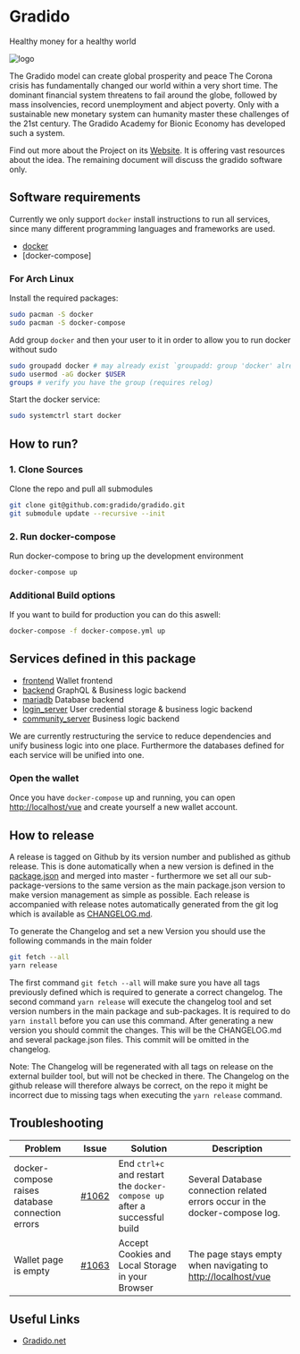 # Gradido

Healthy money for a healthy world

![logo](https://gradido.net/wp-content/uploads/2021/06/gradido_logo%E2%97%8Fpreview.png)

The Gradido model can create global prosperity and peace
The Corona crisis has fundamentally changed our world within a very short time.
The dominant financial system threatens to fail around the globe, followed by mass insolvencies, record unemployment and abject poverty. Only with a sustainable new monetary system can humanity master these challenges of the 21st century. The Gradido Academy for Bionic Economy has developed such a system.

Find out more about the Project on its [Website](https://gradido.net/). It is offering vast resources about the idea. The remaining document will discuss the gradido software only.
## Software requirements

Currently we only support `docker` install instructions to run all services, since many different programming languages and frameworks are used.

- [docker](https://www.docker.com/) 
- [docker-compose]

### For Arch Linux
Install the required packages:
```bash
sudo pacman -S docker
sudo pacman -S docker-compose
```

Add group `docker` and then your user to it in order to allow you to run docker without sudo 
```bash
sudo groupadd docker # may already exist `groupadd: group 'docker' already exists`
sudo usermod -aG docker $USER
groups # verify you have the group (requires relog)
```

Start the docker service:
```bash
sudo systemctrl start docker
```

## How to run?

### 1. Clone Sources
Clone the repo and pull all submodules
```bash
git clone git@github.com:gradido/gradido.git
git submodule update --recursive --init
```

### 2. Run docker-compose
Run docker-compose to bring up the development environment 
```bash
docker-compose up
```
### Additional Build options
If you want to build for production you can do this aswell:
```bash
docker-compose -f docker-compose.yml up
```

## Services defined in this package

- [frontend](./frontend) Wallet frontend
- [backend](./backend) GraphQL & Business logic backend
- [mariadb](./mariadb) Database backend
- [login_server](./login_server) User credential storage & business logic backend
- [community_server](./community_server/) Business logic backend

We are currently restructuring the service to reduce dependencies and unify business logic into one place. Furthermore the databases defined for each service will be unified into one.

### Open the wallet

Once you have `docker-compose` up and running, you can open [http://localhost/vue](http://localhost/vue) and create yourself a new wallet account.

## How to release

A release is tagged on Github by its version number and published as github release. This is done automatically when a new version is defined in the [package.json](./package.json) and merged into master - furthermore we set all our sub-package-versions to the same version as the main package.json version to make version management as simple as possible.
Each release is accompanied with release notes automatically generated from the git log which is available as [CHANGELOG.md](./CHANGELOG.md).

To generate the Changelog and set a new Version you should use the following commands in the main folder
```bash
git fetch --all
yarn release
```

The first command `git fetch --all` will make sure you have all tags previously defined which is required to generate a correct changelog. The second command `yarn release` will execute the changelog tool and set version numbers in the main package and sub-packages. It is required to do `yarn install` before you can use this command.
After generating a new version you should commit the changes. This will be the CHANGELOG.md and several package.json files. This commit will be omitted in the changelog.

Note: The Changelog will be regenerated with all tags on release on the external builder tool, but will not be checked in there. The Changelog on the github release will therefore always be correct, on the repo it might be incorrect due to missing tags when executing the `yarn release` command.
## Troubleshooting

| Problem | Issue | Solution | Description |
| ------- | ----- | -------- | ----------- |
| docker-compose raises database connection errors | [#1062](https://github.com/gradido/gradido/issues/1062) | End `ctrl+c` and restart the `docker-compose up` after a successful build | Several Database connection related errors occur in the docker-compose log. |
| Wallet page is empty | [#1063](https://github.com/gradido/gradido/issues/1063) | Accept Cookies and Local Storage in your Browser | The page stays empty when navigating to [http://localhost/vue](http://localhost/vue) |

## Useful Links

- [Gradido.net](https://gradido.net/)
